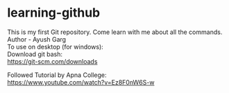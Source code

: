 # learning-github
This is my first Git repository. Come learn with me about all the commands.
<br>
Author - Ayush Garg
<br>
To use on desktop (for windows):
<br>
Download git bash:<br>
https://git-scm.com/downloads
<br> 

Followed Tutorial by Apna College:
<br>
https://www.youtube.com/watch?v=Ez8F0nW6S-w
